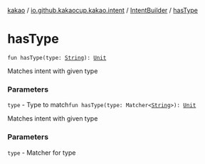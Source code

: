 [kakao](../../index.md) / [io.github.kakaocup.kakao.intent](../index.md) / [IntentBuilder](index.md) / [hasType](./has-type.md)

# hasType

`fun hasType(type: `[`String`](https://kotlinlang.org/api/latest/jvm/stdlib/kotlin/-string/index.html)`): `[`Unit`](https://kotlinlang.org/api/latest/jvm/stdlib/kotlin/-unit/index.html)

Matches intent with given type

### Parameters

`type` - Type to match`fun hasType(type: Matcher<`[`String`](https://kotlinlang.org/api/latest/jvm/stdlib/kotlin/-string/index.html)`>): `[`Unit`](https://kotlinlang.org/api/latest/jvm/stdlib/kotlin/-unit/index.html)

Matches intent with given type

### Parameters

`type` - Matcher for type